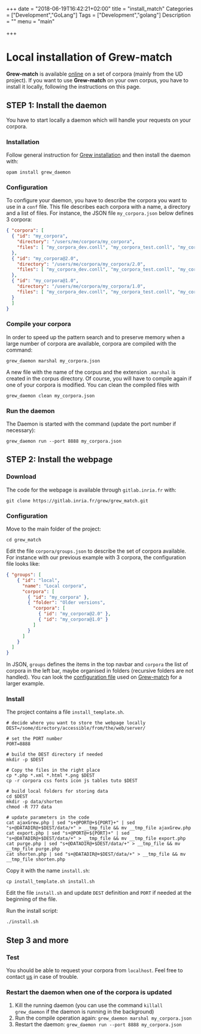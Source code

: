+++
date = "2018-06-19T16:42:21+02:00"
title = "install_match"
Categories = ["Development","GoLang"]
Tags = ["Development","golang"]
Description = ""
menu = "main"

+++

# Local installation of Grew-match

**Grew-match** is available [online](http://match.grew.fr) on a set of corpora (mainly from the UD project).
If you want to use **Grew-match** on your own corpus, you have to install it locally, following the instructions on this page.

## STEP 1: Install the daemon

You have to start locally a daemon which will handle your requests on your corpora.

### Installation
Follow general instruction for [Grew installation](../install) and then install the daemon with:

`opam install grew_daemon`

### Configuration
To configure your daemon, you have to describe the corpora you want to use in a `conf` file.
This file describes each corpora with a name, a directory and a list of files.
For instance, the JSON file `my_corpora.json` below defines 3 corpora:

```json
{ "corpora": [
  { "id": "my_corpora",
    "directory": "/users/me/corpora/my_corpora",
    "files": [ "my_corpora_dev.conll", "my_corpora_test.conll", "my_corpora_train.conll" ]
  },
  { "id": "my_corpora@2.0",
    "directory": "/users/me/corpora/my_corpora/2.0",
    "files": [ "my_corpora_dev.conll", "my_corpora_test.conll", "my_corpora_train.conll" ]
  },
  { "id": "my_corpora@1.0",
    "directory": "/users/me/corpora/my_corpora/1.0",
    "files": [ "my_corpora_dev.conll", "my_corpora_test.conll", "my_corpora_train.conll" ]
  }
  ]
}
```

### Compile your corpora

In order to speed up the pattern search and to preserve memory when a large number of corpora are available, corpora are compiled with the command:

```
grew_daemon marshal my_corpora.json
```
A new file with the name of the corpus and the extension `.marshal` is created in the corpus directory.
Of course, you will have to compile again if one of your corpora is modified.
You can clean the compiled files with

```
grew_daemon clean my_corpora.json
```

### Run the daemon

The Daemon is started with the command (update the port number if necessary):

```
grew_daemon run --port 8888 my_corpora.json
```

## STEP 2: Install the webpage

### Download
The code for the webpage is available through `gitlab.inria.fr` with:

```
git clone https://gitlab.inria.fr/grew/grew_match.git
```

### Configuration
Move to the main folder of the project:

```
cd grew_match
```

Edit the file `corpora/groups.json` to describe the set of corpora available.
For instance with our previous example with 3 corpora, the configuration file looks like:

```json
{ "groups": [
    { "id": "local",
      "name": "Local corpora",
      "corpora": [
        { "id": "my_corpora" },
        { "folder": "Older versions",
          "corpora": [
            { "id": "my_corpora@2.0" },
            { "id": "my_corpora@1.0" }
          ]
        }
      ]
    }
  ]
}
```

In JSON, `groups` defines the items in the top navbar and `corpora` the list of corpora in the left bar, maybe organised in folders (recursive folders are not handled).
You can look the [configuration file](https://gitlab.inria.fr/grew/grew_match/blob/master/corpora_for_website/groups.json) used on [Grew-match](http://match.grew.fr) for a larger example.

### Install

The project contains a file `install_template.sh`.

```shell
# decide where you want to store the webpage locally
DEST=/some/directory/accessible/from/the/web/server/

# set the PORT number
PORT=8888

# build the DEST directory if needed
mkdir -p $DEST

# Copy the files in the right place
cp *.php *.xml *.html *.png $DEST
cp -r corpora css fonts icon js tables tuto $DEST

# build local folders for storing data
cd $DEST
mkdir -p data/shorten
chmod -R 777 data

# update parameters in the code
cat ajaxGrew.php | sed "s+@PORT@+${PORT}+" | sed "s+@DATADIR@+$DEST/data/+" > __tmp_file && mv __tmp_file ajaxGrew.php
cat export.php | sed "s+@PORT@+${PORT}+" | sed "s+@DATADIR@+$DEST/data/+" > __tmp_file && mv __tmp_file export.php
cat purge.php | sed "s+@DATADIR@+$DEST/data/+" > __tmp_file && mv __tmp_file purge.php
cat shorten.php | sed "s+@DATADIR@+$DEST/data/+" > __tmp_file && mv __tmp_file shorten.php
```

 Copy it with the name `install.sh`:

```
cp install_template.sh install.sh
```

Edit the file `install.sh` and update `DEST` definition and `PORT` if needed at the beginning of the file.

Run the install script:

```
./install.sh
```

## Step 3 and more

### Test
You should be able to request your corpora from `localhost`.
Feel free to contact [us](mailto:Bruno.Guillaume@loria.fr) in case of trouble.

### Restart the daemon when one of the corpora is updated

1. Kill the running daemon (you can use the command `killall grew_daemon` if the daemon is running in the background)
2. Run the compile operation again: `grew_daemon marshal my_corpora.json`
3. Restart the daemon: `grew_daemon run --port 8888 my_corpora.json`



